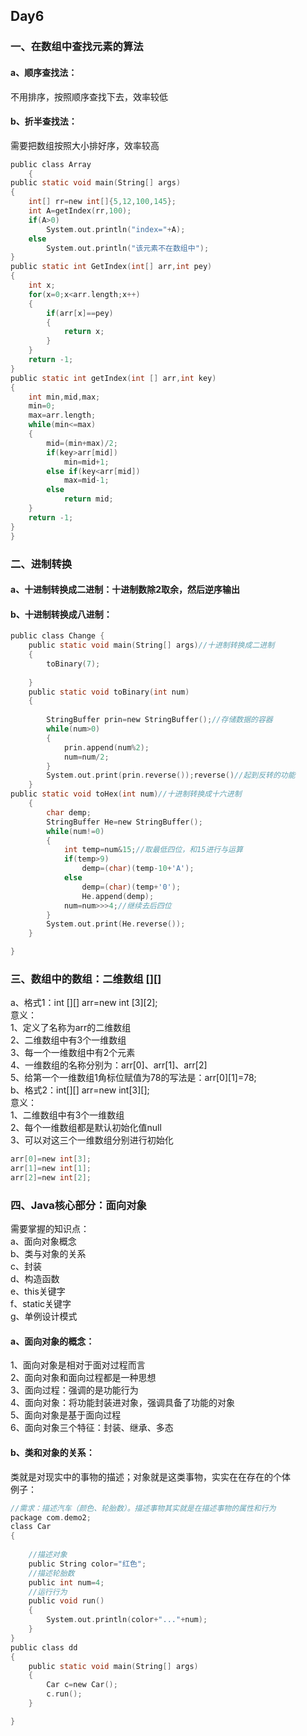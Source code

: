 ## Day6
### 一、在数组中查找元素的算法
#### a、顺序查找法：
不用排序，按照顺序查找下去，效率较低
#### b、折半查找法：
需要把数组按照大小排好序，效率较高
```c
public class Array 
	{
public static void main(String[] args)
{
	int[] rr=new int[]{5,12,100,145};
	int A=getIndex(rr,100);
	if(A>0)
		System.out.println("index="+A);
	else
		System.out.println("该元素不在数组中");
}
public static int GetIndex(int[] arr,int pey)
{
	int x;
	for(x=0;x<arr.length;x++)
	{
		if(arr[x]==pey)
		{
			return x;
		}
	}
	return -1;
}
public static int getIndex(int [] arr,int key)
{
	int min,mid,max;
	min=0;
	max=arr.length;
	while(min<=max)
	{
		mid=(min+max)/2;
		if(key>arr[mid])
			min=mid+1;
		else if(key<arr[mid])
			max=mid-1;
		else 
			return mid;
	}
	return -1;
}
}
```
### 二、进制转换
#### a、十进制转换成二进制：十进制数除2取余，然后逆序输出
#### b、十进制转换成八进制：
```c
public class Change {
	public static void main(String[] args)//十进制转换成二进制
	{
		toBinary(7);
	
	}
	public static void toBinary(int num)
	{
	
		StringBuffer prin=new StringBuffer();//存储数据的容器
		while(num>0)
		{
			prin.append(num%2);
			num=num/2;
		}
		System.out.print(prin.reverse());reverse()//起到反转的功能
	}
public static void toHex(int num)//十进制转换成十六进制
	{
		char demp;
		StringBuffer He=new StringBuffer();
		while(num!=0)
		{
			int temp=num&15;//取最低四位，和15进行与运算
			if(temp>9)
				demp=(char)(temp-10+'A');
			else 
				demp=(char)(temp+'0');
				He.append(demp);
			num=num>>>4;//继续去后四位
		}
		System.out.print(He.reverse());
	}

}
```
### 三、数组中的数组：二维数组 [][]
a、格式1：int [][] arr=new int [3][2];  
意义：  
1、定义了名称为arr的二维数组  
2、二维数组中有3个一维数组  
3、每一个一维数组中有2个元素  
4、一维数组的名称分别为：arr[0]、arr[1]、arr[2]  
5、给第一个一维数组1角标位赋值为78的写法是：arr[0][1]=78;  
b、格式2：int[][] arr=new int[3][];  
意义：  
1、二维数组中有3个一维数组  
2、每个一维数组都是默认初始化值null  
3、可以对这三个一维数组分别进行初始化
```c
arr[0]=new int[3];
arr[1]=new int[1];
arr[2]=new int[2];
```
### 四、Java核心部分：面向对象  
需要掌握的知识点：  
a、面向对象概念  
b、类与对象的关系  
c、封装  
d、构造函数  
e、this关键字  
f、static关键字  
g、单例设计模式

#### a、面向对象的概念：
1、面向对象是相对于面对过程而言  
2、面向对象和面向过程都是一种思想  
3、面向过程：强调的是功能行为  
4、面向对象：将功能封装进对象，强调具备了功能的对象  
5、面向对象是基于面向过程  
6、面向对象三个特征：封装、继承、多态
#### b、类和对象的关系：
类就是对现实中的事物的描述；对象就是这类事物，实实在在存在的个体  
例子：
```c
//需求：描述汽车（颜色、轮胎数）。描述事物其实就是在描述事物的属性和行为
package com.demo2;
class Car
{
	
	//描述对象
	public String color="红色";
	//描述轮胎数
	public int num=4;
	//运行行为
	public void run()
	{
		System.out.println(color+"..."+num);
	}
}
public class dd 
{
	public static void main(String[] args)
	{
		Car c=new Car();
		c.run();
	}

}
```